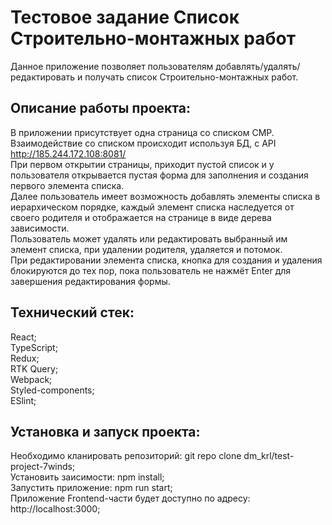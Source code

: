 # Тестовое задание Список Строительно-монтажных работ

Данное приложение позволяет пользователям добавлять/удалять/редактировать и получать список Строительно-монтажных работ.

## Описание работы проекта:

В приложении присутствует одна страница со списком СМР.  
Взаимодействие со списком происходит используя БД, с API http://185.244.172.108:8081/  
При первом открытии страницы, приходит пустой список и у пользователя открывается пустая форма для заполнения и создания первого элемента списка.  
Далее пользователь имеет возможность добавлять элементы списка в иерархическом порядке, каждый элемент списка наследуется от своего родителя и отображается на странице в виде дерева зависимости.  
Пользователь может удалять или редактировать выбранный им элемент списка, при удалении родителя, удаляется и потомок.  
При редактировании элемента списка, кнопка для создания и удаления блокируются до тех пор, пока пользователь не нажмёт Enter для завершения редактирования формы.

## Технический стек:

React;  
TypeScript;  
Redux;  
RTK Query;  
Webpack;  
Styled-components;  
ESlint;

## Установка и запуск проекта:

Необходимо кланировать репозиторий: git repo clone dm_krl/test-project-7winds;  
Установить заисимости: npm install;  
Запустить приложение: npm run start;  
Приложение Frontend-части будет доступно по адресу: http://localhost:3000;
